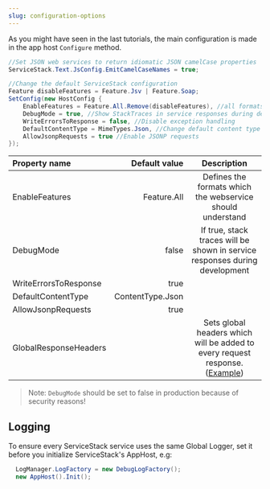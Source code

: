 ```yaml
---
slug: configuration-options
---
```

As you might have seen in the last tutorials, the main configuration is made in the app host `Configure` method.

```csharp
//Set JSON web services to return idiomatic JSON camelCase properties	
ServiceStack.Text.JsConfig.EmitCamelCaseNames = true;
```

```csharp
//Change the default ServiceStack configuration
Feature disableFeatures = Feature.Jsv | Feature.Soap;
SetConfig(new HostConfig {
    EnableFeatures = Feature.All.Remove(disableFeatures), //all formats except of JSV and SOAP
    DebugMode = true, //Show StackTraces in service responses during development
    WriteErrorsToResponse = false, //Disable exception handling
    DefaultContentType = MimeTypes.Json, //Change default content type
    AllowJsonpRequests = true //Enable JSONP requests
});
```

| Property name          | Default value | Description                                                                 |
|:-----------------------|--------------:|:---------------------------------------------------------------------------:|
| EnableFeatures         | Feature.All   | Defines the formats which the webservice should understand                  |    
| DebugMode              | false         | If true, stack traces will be shown in service responses during development |   
| WriteErrorsToResponse  |    true       |
| DefaultContentType     | ContentType.Json |     
| AllowJsonpRequests      |  true |
| GlobalResponseHeaders | | Sets global headers which will be added to every request response. ([Example](http://stackoverflow.com/questions/8211930/servicestack-rest-api-and-cors)) |

> Note: `DebugMode` should be set to false in production because of security reasons!

## Logging

To ensure every ServiceStack service uses the same Global Logger, set it before you initialize ServiceStack's AppHost, e.g:

```csharp
  LogManager.LogFactory = new DebugLogFactory(); 
  new AppHost().Init();
```
